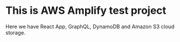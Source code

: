 # This is AWS Amplify test project

Here we have React App, GraphQL, DynamoDB and Amazon S3 cloud storage.
